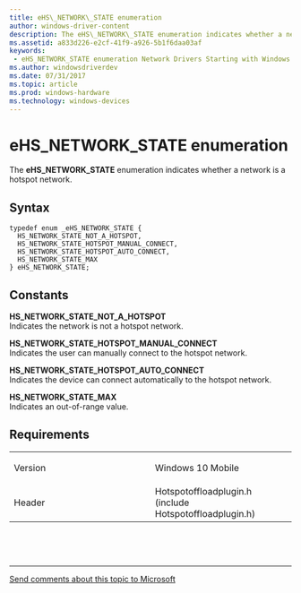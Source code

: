 ```yaml
---
title: eHS\_NETWORK\_STATE enumeration
author: windows-driver-content
description: The eHS\_NETWORK\_STATE enumeration indicates whether a network is a hotspot network.
ms.assetid: a833d226-e2cf-41f9-a926-5b1f6daa03af
keywords: 
 - eHS_NETWORK_STATE enumeration Network Drivers Starting with Windows Vista
ms.author: windowsdriverdev
ms.date: 07/31/2017 
ms.topic: article
ms.prod: windows-hardware
ms.technology: windows-devices
---
```


# eHS\_NETWORK\_STATE enumeration


The **eHS\_NETWORK\_STATE** enumeration indicates whether a network is a hotspot network.

Syntax
------

```ManagedCPlusPlus
typedef enum _eHS_NETWORK_STATE { 
  HS_NETWORK_STATE_NOT_A_HOTSPOT,
  HS_NETWORK_STATE_HOTSPOT_MANUAL_CONNECT,
  HS_NETWORK_STATE_HOTSPOT_AUTO_CONNECT,
  HS_NETWORK_STATE_MAX
} eHS_NETWORK_STATE;
```

Constants
---------

<a href="" id="hs-network-state-not-a-hotspot"></a>**HS\_NETWORK\_STATE\_NOT\_A\_HOTSPOT**  
Indicates the network is not a hotspot network.

<a href="" id="hs-network-state-hotspot-manual-connect"></a>**HS\_NETWORK\_STATE\_HOTSPOT\_MANUAL\_CONNECT**  
Indicates the user can manually connect to the hotspot network.

<a href="" id="hs-network-state-hotspot-auto-connect"></a>**HS\_NETWORK\_STATE\_HOTSPOT\_AUTO\_CONNECT**  
Indicates the device can connect automatically to the hotspot network.

<a href="" id="hs-network-state-max"></a>**HS\_NETWORK\_STATE\_MAX**  
Indicates an out-of-range value.

Requirements
------------

<table>
<colgroup>
<col width="50%" />
<col width="50%" />
</colgroup>
<tbody>
<tr class="odd">
<td><p>Version</p></td>
<td><p>Windows 10 Mobile</p></td>
</tr>
<tr class="even">
<td><p>Header</p></td>
<td>Hotspotoffloadplugin.h (include Hotspotoffloadplugin.h)</td>
</tr>
</tbody>
</table>

 

 


--------------------
[Send comments about this topic to Microsoft](mailto:wsddocfb@microsoft.com?subject=Documentation%20feedback%20%5Bnetvista\netvista%5D:%20eHS_NETWORK_STATE%20enumeration%20%20RELEASE:%20%287/31/2017%29&body=%0A%0APRIVACY%20STATEMENT%0A%0AWe%20use%20your%20feedback%20to%20improve%20the%20documentation.%20We%20don't%20use%20your%20email%20address%20for%20any%20other%20purpose,%20and%20we'll%20remove%20your%20email%20address%20from%20our%20system%20after%20the%20issue%20that%20you're%20reporting%20is%20fixed.%20While%20we're%20working%20to%20fix%20this%20issue,%20we%20might%20send%20you%20an%20email%20message%20to%20ask%20for%20more%20info.%20Later,%20we%20might%20also%20send%20you%20an%20email%20message%20to%20let%20you%20know%20that%20we've%20addressed%20your%20feedback.%0A%0AFor%20more%20info%20about%20Microsoft's%20privacy%20policy,%20see%20http://privacy.microsoft.com/default.aspx. "Send comments about this topic to Microsoft")


